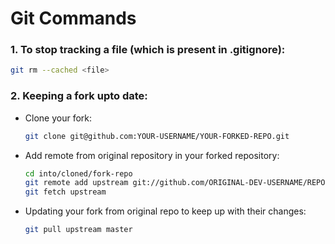 # Git Commands

### 1. To stop tracking a file (which is present in .gitignore):

```bash
git rm --cached <file>
```

### 2. Keeping a fork upto date:

- Clone your fork:

  ```bash
  git clone git@github.com:YOUR-USERNAME/YOUR-FORKED-REPO.git
  ```

- Add remote from original repository in your forked repository:

  ```bash
  cd into/cloned/fork-repo
  git remote add upstream git://github.com/ORIGINAL-DEV-USERNAME/REPO-YOU-FORKED-FROM.git
  git fetch upstream
  ```

- Updating your fork from original repo to keep up with their changes:

  ```bash
  git pull upstream master
  ```
